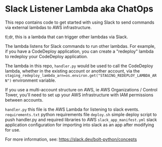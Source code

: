 # Slack Listener Lambda aka ChatOps

This repo contains code to get started with using Slack to send commands via external lambdas to AWS infrastructure.

tl;dr, this is a lambda that can trigger other lambdas via Slack.

The lambda listens for Slack commands to run other lambdas.  For example, if you have a CodeDeploy application, you can create a "redeploy" lambda to redeploy your CodeDeploy application.  

The lambda in this repo, `handler.py` would be used to call the CodeDeploy lambda, whether in the existing account or another account, via the `staging_redeploy_lambda_arn=os.environ.get("STAGING_REDEPLOY_LAMBDA_ARN")` environment variable.  

If you use a multi-account structure on AWS, ie AWS Organizations / Control Tower, you'll need to set up your AWS infrastructure with IAM permissions between accounts.

`handler.py`
this file is the AWS Lambda for listening to slack events.
`requirements.txt`
python requirements file
`deploy.sh`
simple deploy script to push handler.py and required libraries to AWS
`slack_app_manifest.yml`
slack application configuration for importing into slack as an app after modifying for use.

For more information, see:
https://slack.dev/bolt-python/concepts